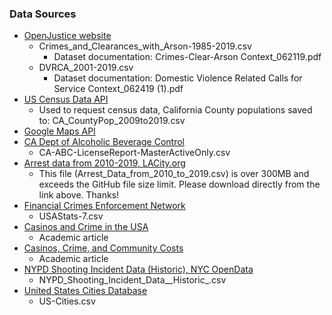 ### Data Sources
- [OpenJustice website](https://openjustice.doj.ca.gov/data)
    - Crimes_and_Clearances_with_Arson-1985-2019.csv
        - Dataset documentation: Crimes-Clear-Arson Context_062119.pdf
    - DVRCA_2001-2019.csv
        - Dataset documentation: Domestic Violence Related Calls for Service Context_062419 (1).pdf
- [US Census Data API](https://www.census.gov/data/developers/data-sets.html)
    - Used to request census data, California County populations saved to: CA_CountyPop_2009to2019.csv
- [Google Maps API](https://developers.google.com/maps/)
- [CA Dept of Alcoholic Beverage Control](https://www.abc.ca.gov/licensing/licensing-reports/licenses-by-county/)
    - CA-ABC-LicenseReport-MasterActiveOnly.csv
- [Arrest data from 2010-2019, LACity.org](https://data.lacity.org/Public-Safety/Arrest-Data-from-2010-to-2019/yru6-6re4)
    - This file (Arrest_Data_from_2010_to_2019.csv) is over 300MB and exceeds the GitHub file size limit.  Please download directly from the link above.  Thanks!
- [Financial Crimes Enforcement Network](https://www.fincen.gov/reports/sar-stats)
    - USAStats-7.csv
- [Casinos and Crime in the USA](https://www.researchgate.net/publication/265568177_Casinos_and_crime_in_the_USA)
    - Academic article
- [Casinos, Crime, and Community Costs](https://www.jstor.org/stable/40042957?seq=1)
    - Academic article
- [NYPD Shooting Incident Data (Historic), NYC OpenData](https://data.cityofnewyork.us/Public-Safety/NYPD-Shooting-Incident-Data-Historic-/833y-fsy8)
    - NYPD_Shooting_Incident_Data__Historic_.csv
- [United States Cities Database](https://simplemaps.com/data/us-cities)
    - US-Cities.csv